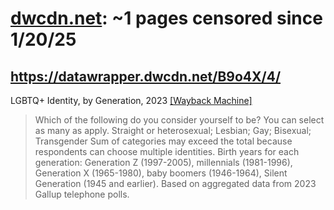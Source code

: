 



# [dwcdn.net](dwcdn.net): ~1 pages censored since 1/20/25

## https://datawrapper.dwcdn.net/B9o4X/4/


LGBTQ+ Identity, by Generation, 2023 [[Wayback Machine]](https://web.archive.org/web/20240000000000*/https://datawrapper.dwcdn.net/B9o4X/4/)

> Which of the following do you consider yourself to be? You can select as many as apply. Straight or heterosexual; Lesbian; Gay; Bisexual; Transgender Sum of categories may exceed the total because respondents can choose multiple identities. Birth years for each generation: Generation Z (1997-2005), millennials (1981-1996), Generation X (1965-1980), baby boomers (1946-1964), Silent Generation (1945 and earlier). Based on aggregated data from 2023 Gallup telephone polls.